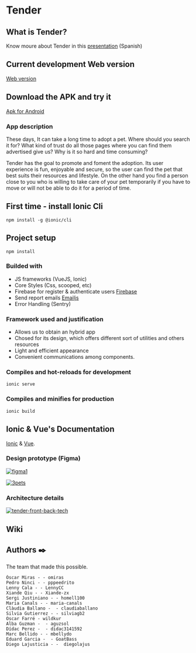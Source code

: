 # Tender

## What is Tender?

Know moure about Tender in this [presentation](https://docs.google.com/presentation/d/1zS7rsPCDawomvT4J5Rb-RysJJJ-m77B5bMpyot9Iduk/edit#slide=id.p) (Spanish)

## Current development Web version

[Web version](https://animalslist-19bbf.web.app/)

## Download the APK and try it

[Apk for Android](https://learningbit.sharepoint.com/sites/Grup4FrontEndDeveloper-SingularsOT11220.04544/Documentos%20compartidos/Tender/app-debug.apk)

### App description

These days, It can take a long time to adopt a pet. Where should you search it for? What kind of trust do all those pages where you can find them advertised give us? Why is it so hard and time consuming?

Tender has the goal to promote and foment the adoption. Its user experience is fun, enjoyable and secure, so the user can find the pet that best suits their resources and lifestyle. On the other hand you find a person close to you who is willing to take care of your pet temporarily if you have to move or will not be able to do it for a period of time. 


## First time - install Ionic Cli
```
npm install -g @ionic/cli
```

## Project setup
```
npm install
```

### Builded with
  + JS frameworks (VueJS, Ionic) 
  + Core Styles (Css, scooped, etc)
  + Firebase for register & authenticate users [Firebase](https://firebase.google.com/?hl=es)
  + Send report emails [Emailjs](https://www.emailjs.com/)
  + Error Handling (Sentry)

### Framework used and justification
  + Allows us to obtain an hybrid app
  + Chosed for its design, which offers different sort of utilities and others resources
  + Light and efficient appearance
  + Convenient communications among components.


### Compiles and hot-reloads for development
```
ionic serve
```

### Compiles and minifies for production
```
ionic build
```


## Ionic & Vue's Documentation

[Ionic](https://ionicframework.com/docs/) & [Vue](https://v3.vuejs.org/).



### Design prototype (Figma)

<a href="https://www.figma.com/file/aUHXVXsho6ZdnWUjd6bmgi/Tinder-Mockup-for-Sketch?node-id=0%3A1"><img src="https://i.ibb.co/8gg5QZ9/figma1.jpg" alt="figma1" border="0"></a>

<a href="https://www.figma.com/file/aUHXVXsho6ZdnWUjd6bmgi/Tinder-Mockup-for-Sketch?node-id=0%3A1"><img src="https://i.ibb.co/KFLfVH8/3pets.jpg" alt="3pets" border="0"></a>


### Architecture details 

<a href="https://ibb.co/znXNvy8"><img src="https://i.ibb.co/bWs79SH/tender-front-back-tech.jpg" alt="tender-front-back-tech" border="0"></a>


## Wiki


## Authors :black_nib:

The team that made this possible.

    Óscar Miras - - omiras 
    Pedro Ninci - - pppeedrito 
    Lenny Cala - - LennyCC  
    Xiande Qiu - - Xiande-zx 
    Sergi Justiniano - - homell100   
    Maria Canals - - maria-canals 
    Clàudia Ballano -  - claudiaballano 
    Silvia Gutierrez - - silviagb2   
    Oscar Farré - wildkur 
    Alba Guzman -  - aguzsol 
    Dídac Perez -  - didac3141592 
    Marc Bellido - - mbellydo 
    Eduard Garcia -  - GoatBass 
    Diego Lajusticia - -  diegolajus 













